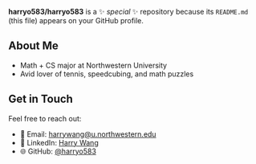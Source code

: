 
**harryo583/harryo583** is a ✨ _special_ ✨ repository because its `README.md` (this file) appears on your GitHub profile.

## About Me

- Math + CS major at Northwestern University
- Avid lover of tennis, speedcubing, and math puzzles

## Get in Touch

Feel free to reach out:

- 📧 Email: [harrywang@u.northwestern.edu](mailto:harrywang@u.northwestern.edu)
- 💼 LinkedIn: [Harry Wang](https://www.linkedin.com/in/harry-wang-hongyi/)
- 🌐 GitHub: [@harryo583](https://github.com/harryo583)


<!--
Here are some ideas to get you started:

- 🔭 I’m currently working on ...
- 🌱 I’m currently learning ...
- 👯 I’m looking to collaborate on ...
- 🤔 I’m looking for help with ...
- 💬 Ask me about ...
- 📫 How to reach me: ...
- 😄 Pronouns: ...
- ⚡ Fun fact: ...
-->
